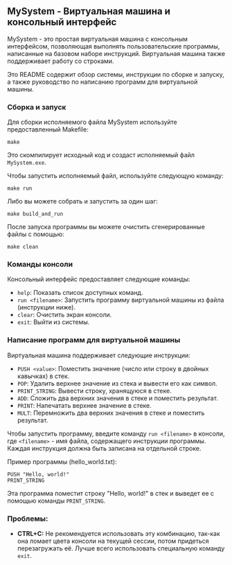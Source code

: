 ## MySystem - Виртуальная машина и консольный интерфейс

MySystem - это простая виртуальная машина с консольным интерфейсом, позволяющая выполнять пользовательские программы, написанные на базовом наборе инструкций. Виртуальная машина также поддерживает работу со строками.

Это README содержит обзор системы, инструкции по сборке и запуску, а также руководство по написанию программ для виртуальной машины.

### Сборка и запуск

Для сборки исполняемого файла MySystem используйте предоставленный Makefile:

```
make
```

Это скомпилирует исходный код и создаст исполняемый файл `MySystem.exe`.

Чтобы запустить исполняемый файл, используйте следующую команду:

```
make run
```

Либо вы можете собрать и запустить за один шаг:

```
make build_and_run
```

После запуска программы вы можете очистить сгенерированные файлы с помощью:

```
make clean
```

### Команды консоли

Консольный интерфейс предоставляет следующие команды:

- `help`: Показать список доступных команд.
- `run <filename>`: Запустить программу виртуальной машины из файла (инструкции ниже).
- `clear`: Очистить экран консоли.
- `exit`: Выйти из системы.

### Написание программ для виртуальной машины

Виртуальная машина поддерживает следующие инструкции:

- `PUSH <value>`: Поместить значение (число или строку в двойных кавычках) в стек.
- `POP`: Удалить верхнее значение из стека и вывести его как символ.
- `PRINT_STRING`: Вывести строку, хранящуюся в стеке.
- `ADD`: Сложить два верхних значения в стеке и поместить результат.
- `PRINT`: Напечатать верхнее значение в стеке.
- `MULT`: Перемножить два верхних значения в стеке и поместить результат.

Чтобы запустить программу, введите команду `run <filename>` в консоли, где `<filename>` - имя файла, содержащего инструкции программы. Каждая инструкция должна быть записана на отдельной строке.

Пример программы (hello_world.txt):

```
PUSH "Hello, world!"
PRINT_STRING
```

Эта программа поместит строку "Hello, world!" в стек и выведет ее с помощью команды `PRINT_STRING`.

### Проблемы:

- **CTRL+C:** Не рекомендуется использовать эту комбинацию, так-как она ломает цвета консоли на текущей сессии, потом придеться перезагружать её. Лучше всего использовать специальную команду `exit`.